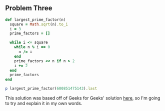 ## Problem Three

```ruby
def largest_prime_factor(n)
  square = Math.sqrt(n).to_i
  i = 3
  prime_factors = []

  while i <= square
    while n % i == 0
      n /= i
    end
    prime_factors << n if n > 2
    i += 2
  end
  prime_factors
end

p largest_prime_factor(600851475143).last
```

This solution was based off of Geeks for Geeks' solution [here](http://www.geeksforgeeks.org/print-all-prime-factors-of-a-given-number/), so I'm going to try and explain it in my own words.
